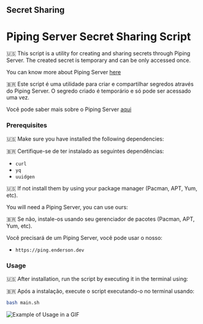 ## Secret Sharing

# Piping Server Secret Sharing Script

🇺🇸 This script is a utility for creating and sharing secrets through Piping Server. The created secret is temporary and can be only accessed once.

You can know more about Piping Server [here](https://github.com/nwtgck/piping-server/tree/develop)

🇧🇷 Este script é uma utilidade para criar e compartilhar segredos através do Piping Server. O segredo criado é temporário e só pode ser acessado uma vez.

Você pode saber mais sobre o Piping Server [aqui](https://github.com/nwtgck/piping-server/tree/develop)

### Prerequisites

🇺🇸 Make sure you have installed the following dependencies:

🇧🇷 Certifique-se de ter instalado as seguintes dependências:

-   `curl`
-   `yq`
-   `uuidgen`

🇺🇸 If not install them by using your package manager (Pacman, APT, Yum, etc).

You will need a Piping Server, you can use ours:

🇧🇷 Se não, instale-os usando seu gerenciador de pacotes (Pacman, APT, Yum, etc).

Você precisará de um Piping Server, você pode usar o nosso:

- `https://ping.enderson.dev`


### Usage

🇺🇸 After installation, run the script by executing it in the terminal using:

🇧🇷 Após a instalação, execute o script executando-o no terminal usando:

```bash
bash main.sh
```

![Example of Usage in a GIF](docs/example-create.gif)
